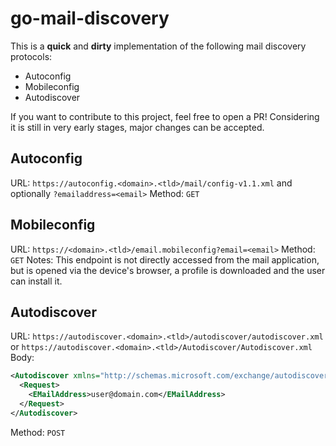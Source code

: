# go-mail-discovery

This is a **quick** and **dirty** implementation of the following mail discovery protocols:

- Autoconfig
- Mobileconfig
- Autodiscover

If you want to contribute to this project, feel free to open a PR!
Considering it is still in very early stages, major changes can be accepted.

## Autoconfig

URL: `https://autoconfig.<domain>.<tld>/mail/config-v1.1.xml` and optionally `?emailaddress=<email>`
Method: `GET`

## Mobileconfig

URL: `https://<domain>.<tld>/email.mobileconfig?email=<email>`
Method: `GET`
Notes: This endpoint is not directly accessed from the mail application, but
is opened via the device's browser, a profile is downloaded and the user
can install it.

## Autodiscover

URL: `https://autodiscover.<domain>.<tld>/autodiscover/autodiscover.xml` or `https://autodiscover.<domain>.<tld>/Autodiscover/Autodiscover.xml`
Body:

```xml
<Autodiscover xmlns="http://schemas.microsoft.com/exchange/autodiscover/responseschema/2006">
  <Request>
    <EMailAddress>user@domain.com</EMailAddress>
  </Request>
</Autodiscover>
```

Method: `POST`
